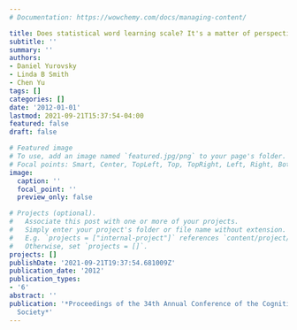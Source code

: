 ```yaml
---
# Documentation: https://wowchemy.com/docs/managing-content/

title: Does statistical word learning scale? It's a matter of perspective
subtitle: ''
summary: ''
authors:
- Daniel Yurovsky
- Linda B Smith
- Chen Yu
tags: []
categories: []
date: '2012-01-01'
lastmod: 2021-09-21T15:37:54-04:00
featured: false
draft: false

# Featured image
# To use, add an image named `featured.jpg/png` to your page's folder.
# Focal points: Smart, Center, TopLeft, Top, TopRight, Left, Right, BottomLeft, Bottom, BottomRight.
image:
  caption: ''
  focal_point: ''
  preview_only: false

# Projects (optional).
#   Associate this post with one or more of your projects.
#   Simply enter your project's folder or file name without extension.
#   E.g. `projects = ["internal-project"]` references `content/project/deep-learning/index.md`.
#   Otherwise, set `projects = []`.
projects: []
publishDate: '2021-09-21T19:37:54.681009Z'
publication_date: '2012'
publication_types:
- '6'
abstract: ''
publication: '*Proceedings of the 34th Annual Conference of the Cognitive Science
  Society*'
---
```

